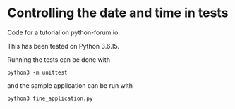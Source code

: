 # Controlling the date and time in tests

Code for a tutorial on python-forum.io.

This has been tested on Python 3.6.15.

Running the tests can be done with

```
python3 -m unittest
```

and the sample application can be run with

```
python3 fine_application.py
```
